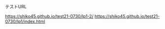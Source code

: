 テストURL

https://shiko45.github.io/test21-0730/lp1-2/
https://shiko45.github.io/test21-0730/lp1/index.html

